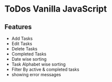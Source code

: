 # ToDos Vanilla JavaScript

## Features ##

* Add Tasks
* Edit Tasks
* Delete Tasks
* Completed Tasks
* Date wise sorting
* Task Alphabet wise sorting
* Filter By active & completed tasks
* showing error messages
